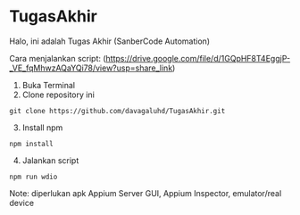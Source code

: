 # TugasAkhir

Halo, ini adalah Tugas Akhir (SanberCode Automation) 

Cara menjalankan script:
(https://drive.google.com/file/d/1GQpHF8T4EggjP-_VE_fqMhwzAQaYQi78/view?usp=share_link)

1. Buka Terminal
2. Clone repository ini
```
git clone https://github.com/davagaluhd/TugasAkhir.git
```
3. Install npm 
```
npm install
```
4. Jalankan script
```
npm run wdio
```

Note: diperlukan apk Appium Server GUI, Appium Inspector, emulator/real device